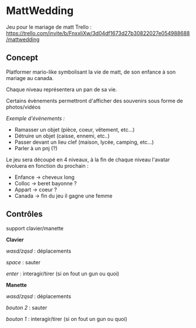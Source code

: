 # MattWedding
Jeu pour le mariage de matt
Trello : https://trello.com/invite/b/FnxxliXw/3d04df1673d27b30822027e054988688/mattwedding

## Concept
Platformer mario-like symbolisant la vie de matt, de son enfance à son mariage au canada.

Chaque niveau représentera un pan de sa vie.

Certains évènements permettront d'afficher des souvenirs sous forme de photos/vidéos

*Exemple d'évènements :*
- Ramasser un objet (pièce, coeur, vêtement, etc...)
- Détruire un objet (caisse, ennemi, etc..)
- Passer devant un lieu clef (maison, lycée, camping, etc...)
- Parler à un pnj (?)

Le jeu sera découpé en 4 niveaux, à la fin de chaque niveau l'avatar évoluera en fonction du prochain :
- Enfance	-> cheveux long
- Colloc	-> beret bayonne ?
- Appart	-> coeur ?
- Canada	-> fin du jeu il gagne une femme

## Contrôles
support clavier/manette

**Clavier**

*wasd/zqsd* 	: déplacements

*space* 		: sauter

*enter*			: interagir/tirer (si on fout un gun ou quoi)

**Manette**

*wasd/zqsd* 	: déplacements

*bouton 2* 		: sauter

*bouton 1*		: interagir/tirer (si on fout un gun ou quoi)